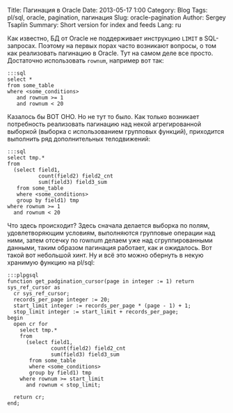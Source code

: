 Title: Пагинация в Oracle
Date: 2013-05-17 1:00
Category: Blog
Tags: pl/sql, oracle, pagination, пагинация
Slug: oracle-pagination
Author: Sergey Tsaplin
Summary: Short version for index and feeds
Lang: ru

Как известно, БД от Oracle не поддерживает инструкцию ``LIMIT`` в SQL-запросах. Поэтому на первых порах часто возникают вопросы, о том как реализовать пагинацию в Oracle. Тут на самом деле все просто. Достаточно использовать ``rownum``, например вот так:

    :::sql
    select *
    from some_table
    where <some_conditions>
       and rownum >= 1
       and rownum < 20

Казалось бы ВОТ ОНО. Но не тут то было. Как только возникает потребность реализовать пагинацию над некой агрегированной выборкой (выборка с использованием групповых функций), приходится выполнить ряд дополнительных телодвижений:

    :::sql
    select tmp.*
    from
      (select field1,
              count(field2) field2_cnt
              sum(field3) field3_sum
       from some_table
       where <some_conditions>
       group by field1) tmp
    where rownum >= 1
      and rownum < 20

Что здесь происходит? Здесь сначала делается выборка по полям, удовлетворяющим условиям, выполняются групповые операции над ними, затем отсечку по rownum делаем уже над сгруппированными данными, таким образом пагинация работает, как и ожидалось. Вот такой вот небольшой хинт. Ну и всё это можно обернуть в некую хранимую функцию на pl/sql:

    :::plpgsql
    function get_padgination_cursor(page in integer := 1) return sys_ref_cursor as
      cr sys_ref_cursor;
      records_per_page integer := 20;
      start_limit integer := records_per_page * (page - 1) + 1;
      stop_limit integer := start_limit + records_per_page;
    begin
      open cr for
        select tmp.*
        from
          (select field1,
                  count(field2) field2_cnt
                  sum(field3) field3_sum
           from some_table
           where <some_conditions>
           group by field1) tmp
        where rownum >= start_limit
          and rownum < stop_limit;

      return cr;
    end;